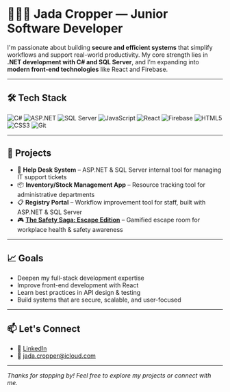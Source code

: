 # 👩🏽‍💻 Jada Cropper — Junior Software Developer

I'm passionate about building **secure and efficient systems** that simplify workflows and support real-world productivity. My core strength lies in **.NET development with C# and SQL Server**, and I’m expanding into **modern front-end technologies** like React and Firebase.

---

## 🛠 Tech Stack

![C#](https://img.shields.io/badge/C%23-239120?style=flat&logo=c-sharp&logoColor=white)
![ASP.NET](https://img.shields.io/badge/ASP.NET-512BD4?style=flat&logo=.net&logoColor=white)
![SQL Server](https://img.shields.io/badge/SQL%20Server-CC2927?style=flat&logo=microsoftsqlserver&logoColor=white)
![JavaScript](https://img.shields.io/badge/JavaScript-F7DF1E?style=flat&logo=javascript&logoColor=black)
![React](https://img.shields.io/badge/React-61DAFB?style=flat&logo=react&logoColor=black)
![Firebase](https://img.shields.io/badge/Firebase-FFCA28?style=flat&logo=firebase&logoColor=black)
![HTML5](https://img.shields.io/badge/HTML5-E34F26?style=flat&logo=html5&logoColor=white)
![CSS3](https://img.shields.io/badge/CSS3-1572B6?style=flat&logo=css3&logoColor=white)
![Git](https://img.shields.io/badge/Git-F05032?style=flat&logo=git&logoColor=white)

---

## 🚀 Projects

- 🔐 **Help Desk System** – ASP.NET & SQL Server internal tool for managing IT support tickets  
- 📦 **Inventory/Stock Management App** – Resource tracking tool for administrative departments  
- 📋 **Registry Portal** – Workflow improvement tool for staff, built with ASP.NET & SQL Server  
- 🎮 **[The Safety Saga: Escape Edition](https://github.com/Jadez-25/Escape-Room)** – Gamified escape room for workplace health & safety awareness

---

## 📈 Goals

- Deepen my full-stack development expertise  
- Improve front-end development with React  
- Learn best practices in API design & testing  
- Build systems that are secure, scalable, and user-focused

---

## 📫 Let's Connect

- 🔗 [LinkedIn](https://www.linkedin.com/in/jadacropper)  
- 📧 jada.cropper@icloud.com  

---

*Thanks for stopping by! Feel free to explore my projects or connect with me.*

